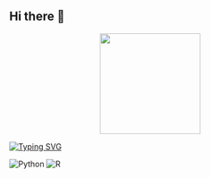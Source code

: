 ## Hi there 👋

<div align="center">
  <img height="180em" src="https://github-readme-stats.vercel.app/api?username=nikhilniksss&show_icons=true&theme=radical&include_all_commits=true&count_private=true"/>
</div>

[![Typing SVG](https://readme-typing-svg.demolab.com?font=Fira+Code&weight=600&size=30&pause=1000&color=36BCF7FF&center=true&vCenter=true&repeat=true&width=800&lines=Transforming+Complex+Data+into+Actionable+Insights;Building+AI+Solutions+for+Tomorrow)](https://git.io/typing-svg)

![Python](https://img.shields.io/badge/Python-3776AB?style=for-the-badge&logo=python&logoColor=white)
![R](https://img.shields.io/badge/R-276DC3?style=for-the-badge&logo=r&logoColor=white)

<!--
**nikhilniksss/nikhilniksss** is a ✨ _special_ ✨ repository because its `README.md` (this file) appears on your GitHub profile.

Here are some ideas to get you started:

- 🔭 I’m currently working on ...
- 🌱 I’m currently learning ...
- 👯 I’m looking to collaborate on ...
- 🤔 I’m looking for help with ...
- 💬 Ask me about ...
- 📫 How to reach me: ...
- 😄 Pronouns: ...
- ⚡ Fun fact: ...
-->
